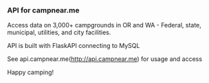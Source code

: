 ### API for campnear.me

Access data on 3,000+ campgrounds in OR and WA - Federal, state, municipal, utilities, and city facilities.

API is built with FlaskAPI connecting to MySQL

See api.campnear.me(http://api.campnear.me) for usage and access

Happy camping!
